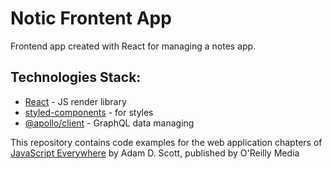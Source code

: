 # Notic Frontent App
Frontend app created with React for managing a notes app.
## Technologies Stack:

- [React](https://reactjs.org/) - JS render library 
- [styled-components](https://styled-components.com/) - for styles
- [@apollo/client](https://www.apollographql.com/apollo-client/) - GraphQL data managing 

This repository contains code examples for the web application chapters of [JavaScript Everywhere](https://www.jseverywhere.io/) by Adam D. Scott, published by O'Reilly Media